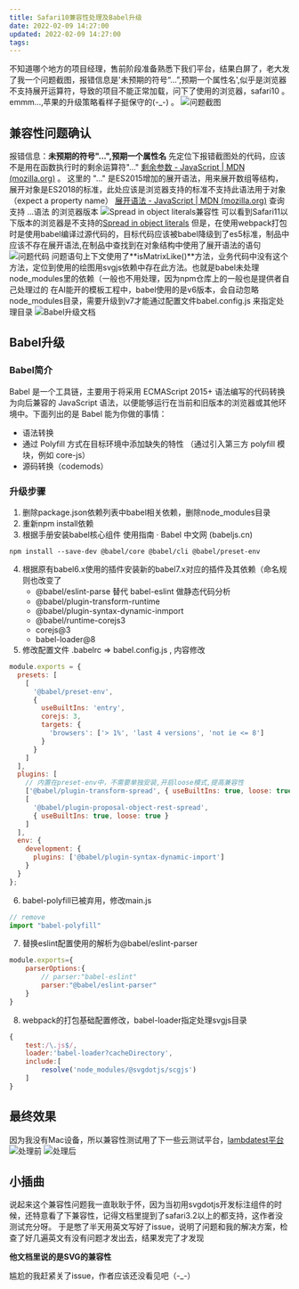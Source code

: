 ```yaml
---
title: Safari10兼容性处理及Babel升级
date: 2022-02-09 14:27:00
updated: 2022-02-09 14:27:00
tags:
---
```

不知道哪个地方的项目经理，售前阶段准备熟悉下我们平台，结果白屏了，老大发了我一个问题截图，报错信息是'未预期的符号“...”,预期一个属性名',似乎是浏览器不支持展开运算符，导致的项目不能正常加载，问下了使用的浏览器，safari10 。emmm...,苹果的升级策略看样子挺保守的(-_-) 。
![问题截图](https://s3.bmp.ovh/imgs/2022/04/06/ff26f7e3b731bfdf.png "问题截图")

## 兼容性问题确认
报错信息：**未预期的符号"...",预期一个属性名**
先定位下报错截图处的代码，应该不是用在函数执行时的剩余运算符"..." [剩余参数 - JavaScript | MDN (mozilla.org)](https://developer.mozilla.org/zh-CN/docs/Web/JavaScript/Reference/Functions/Rest_parameters) 。
 这里的 "..." 是ES2015增加的展开语法，用来展开数组等结构，展开对象是ES2018的标准，此处应该是浏览器支持的标准不支持此语法用于对象（expect a property name） [展开语法 - JavaScript | MDN (mozilla.org)](https://developer.mozilla.org/zh-CN/docs/Web/JavaScript/Reference/Operators/Spread_syntax#Spread_in_object_literals)
查询支持 ...语法 的浏览器版本
![Spread in object literals兼容性](https://s3.bmp.ovh/imgs/2022/04/06/6ec732159a8a1a0c.jpg "Spread in object literals兼容性")
可以看到Safari11以下版本的浏览器是不支持的[Spread in object literals](https://caniuse.com/?search=Spread%20in%20object%20literals)
但是，在使用webpack打包时是使用babel编译过源代码的，目标代码应该被babel降级到了es5标准，制品中应该不存在展开语法,在制品中查找到在对象结构中使用了展开语法的语句
![问题代码](https://s3.bmp.ovh/imgs/2022/04/06/0b6982a22f071a2e.jpg "问题代码")
问题语句上下文使用了**isMatrixLike()**方法，业务代码中没有这个方法，定位到使用的绘图用svgjs依赖中存在此方法。也就是babel未处理node_modules里的依赖（一般也不用处理，因为npm仓库上的一般也是提供者自己处理过的
在AI能开的模板工程中，babel使用的是v6版本，会自动忽略node_modules目录，需要升级到v7才能通过配置文件babel.config.js 来指定处理目录
![Babel升级文档](https://s3.bmp.ovh/imgs/2022/04/06/10d5ded8dba2b7d0.jpg "Babel升级文档")

## Babel升级
### Babel简介
Babel 是一个工具链，主要用于将采用 ECMAScript 2015+ 语法编写的代码转换为向后兼容的 JavaScript 语法，以便能够运行在当前和旧版本的浏览器或其他环境中。下面列出的是 Babel 能为你做的事情：
* 语法转换
* 通过 Polyfill 方式在目标环境中添加缺失的特性 （通过引入第三方 polyfill 模块，例如 core-js）
* 源码转换（codemods）
  
### 升级步骤
1. 删除package.json依赖列表中babel相关依赖，删除node_modules目录
2. 重新npm install依赖
3. 根据手册安装babel核心组件  使用指南 · Babel 中文网 (babeljs.cn)
```shell
npm install --save-dev @babel/core @babel/cli @babel/preset-env
```
4. 根据原有babel6.x使用的插件安装新的babel7.x对应的插件及其依赖（命名规则也改变了
    * @babel/eslint-parse  替代 babel-eslint 做静态代码分析
    * @babel/plugin-transform-runtime
    * @babel/plugin-syntax-dynamic-inmport
    * @babel/runtime-corejs3
    * corejs@3
    * babel-loader@8
5. 修改配置文件 .babelrc => babel.config.js , 内容修改
```javascript
module.exports = {
  presets: [
    [
      '@babel/preset-env',
      {
        useBuiltIns: 'entry',
        corejs: 3,
        targets: {
          'browsers': ['> 1%', 'last 4 versions', 'not ie <= 8']
        }
      }
    ]
  ],
  plugins: [
    // 内置在preset-env中，不需要单独安装,开启loose模式,提高兼容性
    ['@babel/plugin-transform-spread', { useBuiltIns: true, loose: true }],
    [
      '@babel/plugin-proposal-object-rest-spread',
      { useBuiltIns: true, loose: true }
    ]
  ],
  env: {
    development: {
      plugins: ['@babel/plugin-syntax-dynamic-import']
    }
  }
};
```
6. babel-polyfill已被弃用，修改main.js
```javascript
// remove
import "babel-polyfill"
```
7. 替换eslint配置使用的解析为@babel/eslint-parser
```javascript
module.exports={
    parserOptions:{
        // parser:"babel-eslint"
        parser:"@babel/eslint-parser"
    }
}
```
8. webpack的打包基础配置修改，babel-loader指定处理svgjs目录
```javascript
{
    test:/\.js$/,
    loader:'babel-loader?cacheDirectory',
    include:[
        resolve('node_modules/@svgdotjs/scgjs')
    ]
}
```
## 最终效果
因为我没有Mac设备，所以兼容性测试用了下一些云测试平台，[lambdatest平台](https://app.lambdatest.com/)
![处理前](https://s3.bmp.ovh/imgs/2022/04/06/07a878edb6d016bc.jpg "处理前")
![处理后](https://s3.bmp.ovh/imgs/2022/04/06/f220d925addf32a3.jpg "处理后")

## 小插曲
说起来这个兼容性问题我一直耿耿于怀，因为当初用svgdotjs开发标注组件的时候，还特意看了下兼容性，记得文档里提到了safari3.2以上的都支持，这作者没测试充分呀。
于是憋了半天用英文写好了issue，说明了问题和我的解决方案，检查了好几遍英文有没有问题才发出去，结果发完了才发现

**他文档里说的是SVG的兼容性**

尴尬的我赶紧关了issue，作者应该还没看见吧（-_-）